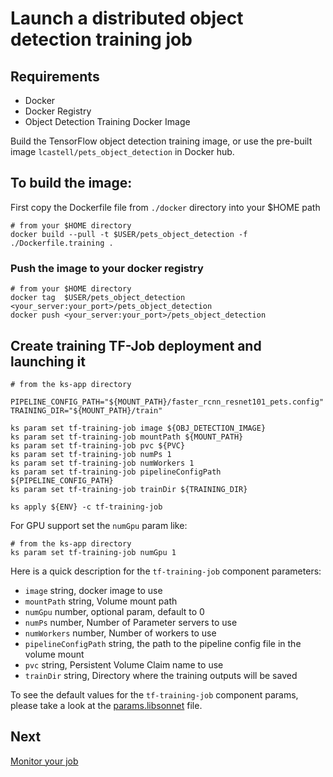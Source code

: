 # Launch a distributed object detection training job
## Requirements

 - Docker
 - Docker Registry
 - Object Detection Training Docker Image

Build the TensorFlow object detection training image, or use the pre-built image `lcastell/pets_object_detection` in Docker hub.

## To build the image:
First copy the Dockerfile file from `./docker` directory into your $HOME path
```
# from your $HOME directory
docker build --pull -t $USER/pets_object_detection -f ./Dockerfile.training .
```

### Push the image to your docker registry
```
# from your $HOME directory
docker tag  $USER/pets_object_detection  <your_server:your_port>/pets_object_detection
docker push <your_server:your_port>/pets_object_detection
```

## Create  training TF-Job deployment and launching it

```
# from the ks-app directory

PIPELINE_CONFIG_PATH="${MOUNT_PATH}/faster_rcnn_resnet101_pets.config"
TRAINING_DIR="${MOUNT_PATH}/train"

ks param set tf-training-job image ${OBJ_DETECTION_IMAGE}
ks param set tf-training-job mountPath ${MOUNT_PATH}
ks param set tf-training-job pvc ${PVC}
ks param set tf-training-job numPs 1
ks param set tf-training-job numWorkers 1
ks param set tf-training-job pipelineConfigPath ${PIPELINE_CONFIG_PATH}
ks param set tf-training-job trainDir ${TRAINING_DIR}

ks apply ${ENV} -c tf-training-job
```

For GPU support set the `numGpu` param like:
```
# from the ks-app directory
ks param set tf-training-job numGpu 1
```

Here is a quick description for the `tf-training-job` component parameters:

- `image` string, docker image to use
- `mountPath` string, Volume mount path
- `numGpu` number, optional param, default to 0
- `numPs` number, Number of Parameter servers to use
- `numWorkers` number, Number of workers to use
- `pipelineConfigPath` string, the path to the pipeline config file in the volume mount
- `pvc` string, Persistent Volume Claim name to use
- `trainDir` string, Directory where the training outputs will be saved

To see the default values for the `tf-training-job` component params, please take a look at the [params.libsonnet](./ks-app/components/params.libsonnet) file.

## Next
[Monitor your job](monitor_job.md)
